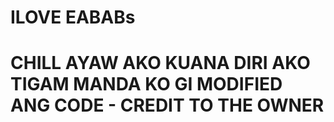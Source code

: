 # ILOVE EABABs 

# CHILL AYAW AKO KUANA DIRI AKO TIGAM MANDA KO GI MODIFIED ANG CODE - CREDIT TO THE OWNER
